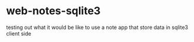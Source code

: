 # web-notes-sqlite3
testing out what it would be like to use a note app that store data in sqlite3 client side
